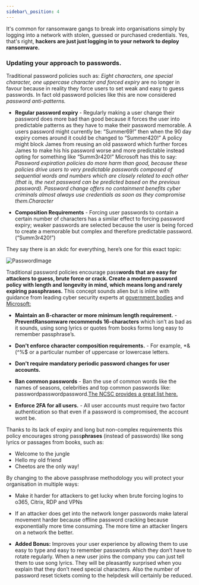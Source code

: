 ```yaml
---
sidebar\_position: 4
---
```


It's common for ransomware gangs to break into organisations simply by logging into a network with stolen, guessed or purchased credentials. Yes, that's right, **hackers are just just logging in to your network to deploy ransomware.** 


### Updating your approach to passwords.

Traditional password policies such as: _Eight characters, one special character, one uppercase character and forced expiry_ are no longer in favour because in reality they force users to set weak and easy to guess passwords. In fact old password policies like this are now considered _password anti-patterns._ 

- **Regular password expiry** - Regularly making a user change their password does more bad than good because it forces the user into predictable patterns as they have to make their password memorable. A users password might currently be: “Summer69!” then when the 90 day expiry comes around it could be changed to “Summer420!”  A policy might block James from reusing an old password which further forces James to make his his password worse and more predictable instead opting for something like “Summ3r420!” Microsoft has this to say:
_Password expiration policies do more harm than good, because these policies drive users to very predictable passwords composed of sequential words and numbers which are closely related to each other (that is, the next password can be predicted based on the previous password). Password change offers no containment benefits cyber criminals almost always use credentials as soon as they compromise them.Character_  

- **Composition Requirements** - Forcing user passwords to contain a certain number of characters has a similar effect to forcing password expiry; weaker passwords are selected because the user is being forced to create a memorable  but complex and therefore predictable password. (“Summ3r420!”)


They say there is an xkdc for everything, here’s one for this exact topic:  

![PasswordImage][image-1]


Traditional password policies encourage  pass**words **that are easy for attackers to guess, brute force or crack. Create a modern password policy with length and longevity in mind, which means long and rarely expiring pass**phrases.** This concept sounds alien but is inline with guidance from leading cyber security experts at [government bodies][1] and [Microsoft:][2]

- **Maintain an 8-character or more minimum length requirement.** - **PreventRansomware recommends 16-characters** which isn’t as bad as it sounds, using song lyrics or quotes from books forms long easy to remember passphrase’s.

- **Don't enforce character composition requirements.** - For example, \*&(^%$ or a particular number of uppercase or lowercase letters.

- **Don't require mandatory periodic password changes for user accounts.**

- **Ban common passwords** - Ban the use of common words like the names of seasons, celebrities and top common passwords like: passwordpasswordpassword.[The NCSC provides a great list here.][3]

- **Enforce 2FA for all users.** - All user accounts must require two factor authentication so that even if a password is compromised, the account wont be.

Thanks to its lack of expiry and long but non-complex requirements this policy encourages strong pass**phrases** (instead of passwords) like song lyrics or passages from books, such as:

- Welcome to the jungle
- Hello my old friend
- Cheetos are the only way!

By changing to the above passphrase methodology you will protect your organisation in multiple ways:

- Make it harder for attackers to get lucky when brute forcing logins to o365, Citrix, RDP and VPNs

- If an attacker does get into the network longer passwords make lateral movement harder because offline password cracking because exponentially more time consuming. The more time an attacker lingers on a network the better.

- **Added Bonus:** Improves your user experience by allowing them to use easy to type and easy to remember passwords which they don’t have to rotate regularly. When a new user joins the company you can just tell them to use song lyrics. They will be pleasantly surprised when you explain that they don’t need special characters. Also the number of password reset tickets coming to the helpdesk will certainly be reduced.








[1]:	https://www.ncsc.gov.uk/blog-post/the-logic-behind-three-random-words
[2]:	https://docs.microsoft.com/en-us/microsoft-365/admin/misc/password-policy-recommendations?view=o365-worldwide#password-guidelines-for-administrators
[3]:	https://www.ncsc.gov.uk/blog-post/passwords-passwords-everywhere

[image-1]:	https://imgs.xkcd.com/comics/password_strength.png